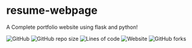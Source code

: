 # resume-webpage
A Complete portfolio website using flask and python!

![GitHub](https://img.shields.io/github/license/itzvort3x1/portfolio-website?style=plastic) ![GitHub repo size](https://img.shields.io/github/repo-size/itzVort3x1/portfolio-website?style=plastic)  ![Lines of code](https://img.shields.io/tokei/lines/github/itzVort3x1/portfolio-website?style=plastic) ![Website](https://img.shields.io/website?down_color=lightgrey&down_message=offline&style=plastic&up_color=green&up_message=online&url=https%3A%2F%2Ftechsketch.herokuapp.com%2F)  ![GitHub forks](https://img.shields.io/github/forks/itzVort3x1/portfolio-website?style=social)
